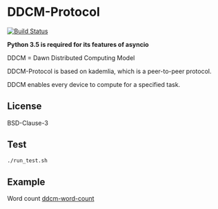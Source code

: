 # DDCM-Protocol

[![Build Status](https://travis-ci.org/SkyZH/ddcm-protocol.svg)](https://travis-ci.org/SkyZH/ddcm-protocol)

**Python 3.5 is required for its features of asyncio**

DDCM = Dawn Distributed Computing Model

DDCM-Protocol is based on kademlia, which is a peer-to-peer protocol.

DDCM enables every device to compute for a specified task.

## License

BSD-Clause-3

## Test

```bash
./run_test.sh
```

## Example

Word count [ddcm-word-count](https://github.com/SkyZH/ddcm-word-count)
